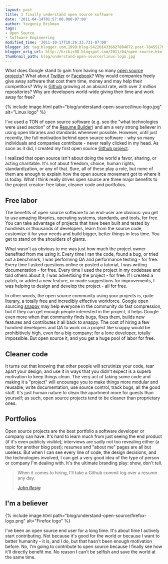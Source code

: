 ```yaml
---
layout: post
title: I finally understand open source software
date: '2011-04-14T01:57:00.000-07:00'
author: Yevgeniy Brikman
tags:
- Open Source
- Software Engineering
modified_time: '2011-10-17T10:26:33.731-07:00'
blogger_id: tag:blogger.com,1999:blog-5422014336627804072.post-7845517068355703366
blogger_orig_url: http://brikis98.blogspot.com/2011/04/open-source.html
thumbnail_path: blog/understand-open-source/linux-logo.jpg
---
```


What does Google stand to gain from having so many [open source 
projects](http://code.google.com/opensource/projects.html)? What about 
[Twitter](http://twitter.com/about/opensource) or 
[Facebook](http://developers.facebook.com/opensource/)? Why would companies 
freely give away software that cost them time, money and may help their 
competitors? Why is [Github](https://github.com/) growing at an absurd rate, 
with over 2 *million* repositories? Why are developers world-wide giving their 
time and work away for free? 

{% include image.html path="blog/understand-open-source/linux-logo.jpg" alt="Linux logo" %}

I've used a TON of open source software (e.g. see the "what technologies were 
used section" of the [Resume 
Builder](http://resume.linkedinlabs.com/home/faq)) and am a very strong 
believer in using open libraries and standards whenever possible. However, 
until just recently, the full motivation behind open source software - why so 
many individuals and companies contribute - never really clicked in my head. 
As soon as it did, I created my first open source [Github 
project](https://github.com/brikis98/lilac). 

I realized that open source isn't about doing the world a favor, sharing, or 
acting charitable. It's not about freedom, choice, human rights, 
standardization, or any of that. Sure, all of these play a role, but none of 
them are enough to explain how the open source movement got to where it is 
today. What I think really drives open source are three major benefits to the 
project creator: free labor, cleaner code and portfolios. 

## Free labor 

The benefits of open source software to an end-user are obvious: you get to 
use amazing libraries, operating systems, standards, and tools, for free. You 
can take advantage of projects that have been built and tested by hundreds or 
thousands of developers, learn from the source code, customize it for your 
needs and build bigger, better things in less time. You get to stand on the 
shoulders of giants. 

What wasn't as obvious to me was just how much the project owner benefited 
from me using it. Every time I ran the code, found a bug, or tried out a 
benchmark, I was performing QA and performance testing - for free. Every time 
I asked questions online or posted a tutorial, I was writing documentation - 
for free. Every time I used the project in my codebase and told others about 
it, I was advertising the project - for free. If I created a patch, or added a 
new feature, or made suggestions for improvements, I was helping to design and 
develop the project - all for free. 

In other words, the open source community using your projects is, quite 
literary, a totally free and incredibly effective workforce. Google open 
sourcing [snappy](http://code.google.com/p/snappy/) may help everyone in the 
community do fast compression, but if they can get enough people interested in 
the project, it helps Google even more when that community finds bugs, fixes 
them, builds new features and contributes it all back to snappy. The cost of 
hiring a few hundred developers and QA to work on a project like snappy would 
be prohibitively high, even for a big company; for a lone developer, totally 
impossible. But open source it, and you get a huge pool of labor for free. 

## Cleaner code 

It turns out that knowing that other people will scrutinize your code, tear 
apart your design, and use it in ways that you didn't expect is a superb 
motivation to keep things clean. The very act of taking some code and making 
it a "project" will encourage you to make things more modular and reusable, 
write documentation, use source control, track bugs, all the good stuff. It's 
just human nature to clean the apartment more for guests than yourself; as 
such, open source projects tend to be cleaner than proprietary ones. 

## Portfolios 

Open source projects are the best portfolio a software developer or company 
can have. It's hard to learn much from just seeing the end product (if it's 
even publicly visible); interviews are sadly not too revealing either (a topic 
for another blog post); resumes and "about me" pages are all but useless. But 
when I can see every line of code, the design decisions, and the technologies 
involved, I can get a very good idea of the type of person or company I'm 
dealing with. It's the ultimate branding play: show, don't tell. 

<blockquote>
  <p>When it comes to hiring, I'll take a Github commit log over a resume any day.</p>
  <cite><a href="https://twitter.com/#%21/jeresig/status/33968704983138304">John Resig</a></cite>
</blockquote>

## I'm a believer

{% include image.html path="blog/understand-open-source/firefox-logo.png" alt="Firefox logo" %}

I've been an open source end user for a long time. It's about time I actively start 
contributing. Not because it's good for the world or because I want to better 
humanity - it is, and I do, but that hasn't been enough motivation before. No, 
I'm going to contribute to open source because I finally see how it'll 
directly benefit me. No reason I can't be selfish and save the world at the 
same time. 


